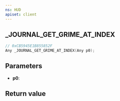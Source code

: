 ```yaml
---
ns: HUD
apiset: client
---
```

## _JOURNAL_GET_GRIME_AT_INDEX

```c
// 0xCB5945E1B855852F
Any _JOURNAL_GET_GRIME_AT_INDEX(Any p0);
```


## Parameters
* **p0**:

## Return value
